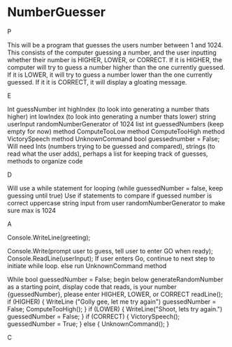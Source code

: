 # NumberGuesser


P

This will be a program that guesses the users number between 1 and 1024. This consists of the computer guessing a number, and the user inputting whether their number is HIGHER, LOWER, or CORRECT. If it is HIGHER, the computer will try to guess a number higher than the one currently guessed. If it is LOWER, it will try to guess a number lower than the one currently guessed. If it it is CORRECT, it will display a gloating message. 

E

Int guessNumber
int highIndex (to look into generating a number thats higher)
int lowIndex  (to look into generating a number thats lower)
string userInput
randomNumberGenerator of 1024
list int guessedNumbers (keep empty for now)
method ComputeTooLow
method ComputeTooHigh
method VictorySpeech
method UnknownCommand 
bool guessednumber = False; 
Will need Ints (numbers trying to be guessed and compared), strings (to read what the user adds), perhaps a list for keeping track of guesses, methods to organize code 

D

Will use a while statement for looping (while guessedNumber = false, keep guessing until true)
Use if statements to compare if guessed number is correct
uppercase string input from user
randomNumberGenerator to make sure max is 1024

A

Console.WriteLine(greeting);

Console.Write(prompt user to guess, tell user to enter GO when ready);
Console.ReadLine(userInput);
    If user enters Go, continue to next step to initiate while loop. else run UnknownCommand method

While bool guessedNumber = False; begin below
    generateRandomNumber as a starting point, display code that reads, is your number {guessedNumber}, please enter HIGHER, LOWER, or CORRECT
    readLine();
        if (HIGHER)
        {
            WriteLine ("Golly gee, let me try again")
            guessedNumber = False;
            ComputeTooHigh();
        }
        if (LOWER)
        {
            WriteLine("Shoot, lets try again.")
            guessedNumber = False;
        }
        if (CORRECT)
        {
            VictorySpeech();
            guessedNumber = True;
        }
        else
        {
            UnknownCommand();
        }

C